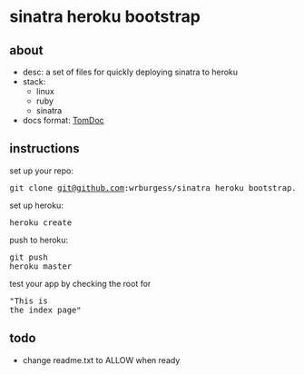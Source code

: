 # sinatra heroku bootstrap

## about
* desc: a set of files for quickly deploying sinatra to heroku
* stack: 
    * linux
    * ruby
    * sinatra
* docs format: [TomDoc](http://tomdoc.org/)

## instructions
set up your repo: <pre>git clone git@github.com:wrburgess/sinatra_heroku_bootstrap.git</pre>
set up heroku: <pre>heroku create</pre>
push to heroku: <pre>git push heroku master</pre>
test your app by checking the root for <pre>"This is the index page"</pre>

## todo
* change readme.txt to ALLOW when ready